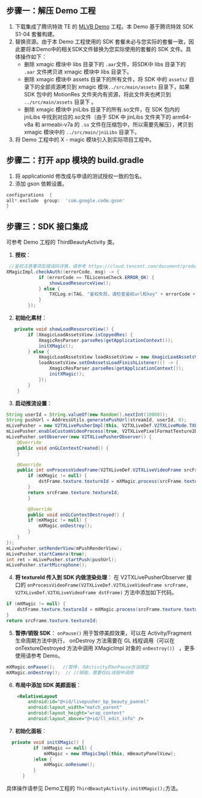 [](id:step1)
## 步骤一：解压 Demo 工程
1. 下载集成了腾讯特效 TE 的 [MLVB Demo](https://mediacloud-76607.gzc.vod.tencent-cloud.com/TencentEffect/Android/2.4.1.115.vcube/MLVB-API-Example.zip) 工程。本 Demo 基于腾讯特效 SDK S1-04 套餐构建。
2. 替换资源。由于本 Demo 工程使用的 SDK 套餐未必与您实际的套餐一致，因此要将本Demo中的相关SDK文件替换为您实际使用的套餐的 SDK 文件。具体操作如下：
   - 删除 xmagic 模块中 libs 目录下的 `.aar`文件，将SDK中 libs 目录下的 `.aar` 文件拷贝进 xmagic 模块中 libs 目录下。
   - 删除 xmagic 模块中 assets 目录下的所有文件，将 SDK 中的 `assets/` 目录下的全部资源拷贝到 xmagic 模块`../src/main/assets` 目录下，如果 SDK 包中的 MotionRes 文件夹内有资源，将此文件夹也拷贝到 `../src/main/assets` 目录下 。
   - 删除 xmagic 模块中 jniLibs 目录下的所有.so文件，在 SDK 包内的 jniLibs 中找到对应的.so文件（由于 SDK 中 jinLibs 文件夹下的 arm64-v8a 和 armeabi-v7a 的 `.so` 文件在压缩包中，所以需要先解压），拷贝到 xmagic 模块中的 `../src/main/jniLibs` 目录下。
3. 将 Demo ⼯程中的 X - magic 模块引⼊到实际项⽬⼯程中。

[](id:step2)

## 步骤二：打开 app 模块的 build.gradle
1. 将 applicationId 修改成与申请的测试授权⼀致的包名。
2. 添加 gson 依赖设置。
```groovy
configurations  {
all*.exclude  group:  'com.google.code.gson'
}
```

[](id:step3)

## 步骤三：SDK 接口集成
可参考 Demo ⼯程的 ThirdBeautyActivity 类。
1. **授权**：
```java
 //鉴权注意事项及错误码详情，请参考 https://cloud.tencent.com/document/product/616/65891#.E6.AD.A5.E9.AA.A4.E4.B8.80.EF.BC.9A.E9.89.B4.E6.9D.83
XMagicImpl.checkAuth((errorCode, msg) -> {
            if (errorCode == TELicenseCheck.ERROR_OK) {
                showLoadResourceView();
            } else {
                TXCLog.e(TAG, "鉴权失败，请检查鉴权url和key" + errorCode + " " + msg);
            }
        });
```
2. **初始化素材**：
```java
   private void showLoadResourceView() {
        if (XmagicLoadAssetsView.isCopyedRes) {
            XmagicResParser.parseRes(getApplicationContext());
            initXMagic();
        } else {
            XmagicLoadAssetsView loadAssetsView = new XmagicLoadAssetsView(this);
            loadAssetsView.setOnAssetsLoadFinishListener(() -> {
                XmagicResParser.parseRes(getApplicationContext());
                initXMagic();
            });
        }
    }
```
3. **启动推流设置**：
```java
String userId = String.valueOf(new Random().nextInt(10000));
String pushUrl = AddressUtils.generatePushUrl(streamId, userId, 0);
mLivePusher = new V2TXLivePusherImpl(this, V2TXLiveDef.V2TXLiveMode.TXLiveMode_RTC);
mLivePusher.enableCustomVideoProcess(true, V2TXLivePixelFormatTexture2D, V2TXLiveBufferTypeTexture);
mLivePusher.setObserver(new V2TXLivePusherObserver() {
	@Override
	public void onGLContextCreated() {
	}

	@Override
	public int onProcessVideoFrame(V2TXLiveDef.V2TXLiveVideoFrame srcFrame, V2TXLiveDef.V2TXLiveVideoFrame dstFrame) {
		if (mXMagic != null) {
			dstFrame.texture.textureId = mXMagic.process(srcFrame.texture.textureId, srcFrame.width, srcFrame.height);
		}
		return srcFrame.texture.textureId;
		}

		@Override
		public void onGLContextDestroyed() {
		if (mXMagic != null) {
			mXMagic.onDestroy();
		}
	}
});
mLivePusher.setRenderView(mPushRenderView);
mLivePusher.startCamera(true);
int ret = mLivePusher.startPush(pushUrl);
mLivePusher.startMicrophone();
```
4. **将 textureId 传入到 SDK 内做渲染处理**：
在 V2TXLivePusherObserver 接口的 `onProcessVideoFrame(V2TXLiveDef.V2TXLiveVideoFrame srcFrame, V2TXLiveDef.V2TXLiveVideoFrame dstFrame)` 方法中添加如下代码。
```java
if (mXMagic != null) {
	dstFrame.texture.textureId = mXMagic.process(srcFrame.texture.textureId, srcFrame.width,srcFrame.height);
}
return srcFrame.texture.textureId;
```
5. **暂停/销毁 SDK**：
`onPause()` 用于暂停美颜效果，可以在 Activity/Fragment 生命周期方法中执行， onDestroy 方法需要在 GL 线程调用（可以在 onTextureDestroyed 方法中调用 XMagicImpl 对象的 `onDestroy()`） ，更多使用请参考 Demo。  
```java
mXMagic.onPause();   //暂停，与Activity的onPause方法绑定
mXMagic.onDestroy();  // //销毁，需要在GL线程中调用
```
6. **布局中添加 SDK 美颜面板**：
```xml
    <RelativeLayout
        android:id="@+id/livepusher_bp_beauty_pannel"
        android:layout_width="match_parent"
        android:layout_height="wrap_content"
        android:layout_above="@+id/ll_edit_info" />
```
7. **初始化面板**：
```java
  private void initXMagic() {
          if (mXMagic == null) {
              mXMagic = new XMagicImpl(this, mBeautyPanelView);
          }else {
              mXMagic.onResume();
          }
      }
```

具体操作请参见 Demo⼯程的 `ThirdBeautyActivity.initXMagic();`⽅法。
